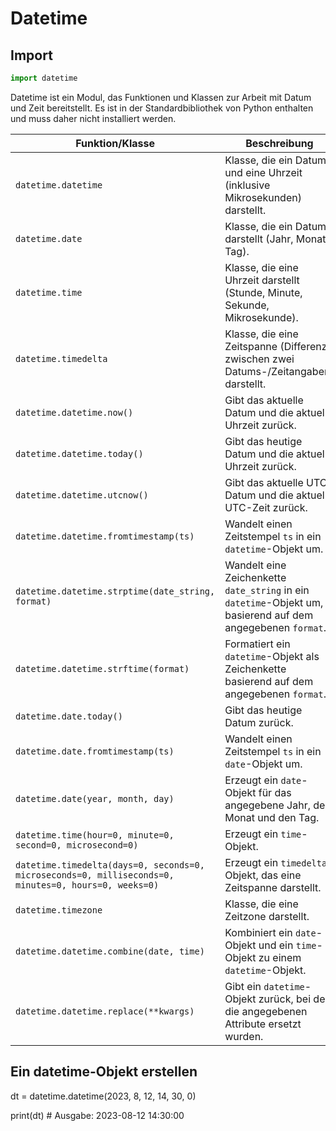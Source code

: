 # Datetime

## Import

```python
import datetime
```

Datetime ist ein Modul, das Funktionen und Klassen zur Arbeit mit Datum und Zeit bereitstellt. Es ist in der Standardbibliothek von Python enthalten und muss daher nicht installiert werden.

| Funktion/Klasse               | Beschreibung                                                                                               | Beispiel                                        |
|-------------------------------|-----------------------------------------------------------------------------------------------------------|-------------------------------------------------|
| `datetime.datetime`           | Klasse, die ein Datum und eine Uhrzeit (inklusive Mikrosekunden) darstellt.                                | `datetime.datetime(2023, 8, 12, 14, 30, 0)`     |
| `datetime.date`               | Klasse, die ein Datum darstellt (Jahr, Monat, Tag).                                                        | `datetime.date(2023, 8, 12)`                    |
| `datetime.time`               | Klasse, die eine Uhrzeit darstellt (Stunde, Minute, Sekunde, Mikrosekunde).                                | `datetime.time(14, 30, 0)`                      |
| `datetime.timedelta`          | Klasse, die eine Zeitspanne (Differenz zwischen zwei Datums-/Zeitangaben) darstellt.                       | `datetime.timedelta(days=5, hours=12)`          |
| `datetime.datetime.now()`     | Gibt das aktuelle Datum und die aktuelle Uhrzeit zurück.                                                   | `datetime.datetime.now()`                       |
| `datetime.datetime.today()`   | Gibt das heutige Datum und die aktuelle Uhrzeit zurück.                                                    | `datetime.datetime.today()`                     |
| `datetime.datetime.utcnow()`  | Gibt das aktuelle UTC-Datum und die aktuelle UTC-Zeit zurück.                                              | `datetime.datetime.utcnow()`                    |
| `datetime.datetime.fromtimestamp(ts)` | Wandelt einen Zeitstempel `ts` in ein `datetime`-Objekt um.                                      | `datetime.datetime.fromtimestamp(1609459200)`   |
| `datetime.datetime.strptime(date_string, format)` | Wandelt eine Zeichenkette `date_string` in ein `datetime`-Objekt um, basierend auf dem angegebenen `format`. | `datetime.datetime.strptime('2023-08-12', '%Y-%m-%d')` |
| `datetime.datetime.strftime(format)` | Formatiert ein `datetime`-Objekt als Zeichenkette basierend auf dem angegebenen `format`.            | `datetime_object.strftime('%Y-%m-%d %H:%M:%S')` |
| `datetime.date.today()`       | Gibt das heutige Datum zurück.                                                                              | `datetime.date.today()`                         |
| `datetime.date.fromtimestamp(ts)` | Wandelt einen Zeitstempel `ts` in ein `date`-Objekt um.                                               | `datetime.date.fromtimestamp(1609459200)`       |
| `datetime.date(year, month, day)` | Erzeugt ein `date`-Objekt für das angegebene Jahr, den Monat und den Tag.                               | `datetime.date(2023, 8, 12)`                    |
| `datetime.time(hour=0, minute=0, second=0, microsecond=0)` | Erzeugt ein `time`-Objekt.                                             | `datetime.time(14, 30, 0)`                      |
| `datetime.timedelta(days=0, seconds=0, microseconds=0, milliseconds=0, minutes=0, hours=0, weeks=0)` | Erzeugt ein `timedelta`-Objekt, das eine Zeitspanne darstellt. | `datetime.timedelta(days=5)`           |
| `datetime.timezone`           | Klasse, die eine Zeitzone darstellt.                                                                        | `datetime.timezone.utc`                         |
| `datetime.datetime.combine(date, time)` | Kombiniert ein `date`-Objekt und ein `time`-Objekt zu einem `datetime`-Objekt.                      | `datetime.datetime.combine(date, time)`         |
| `datetime.datetime.replace(**kwargs)` | Gibt ein `datetime`-Objekt zurück, bei dem die angegebenen Attribute ersetzt wurden.                 | `datetime_object.replace(year=2024)`            |

## Ein datetime-Objekt erstellen

dt = datetime.datetime(2023, 8, 12, 14, 30, 0)

print(dt)  # Ausgabe: 2023-08-12 14:30:00
